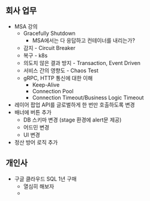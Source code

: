 
## 회사 업무

- MSA 강의
	- Gracefully Shutdown
		- MSA에서는 다 응답하고 컨테이너를 내리는가?
	- 감지 - Circuit Breaker
	- 복구 - k8s
	- 의도치 않은 결과 방지 - Transaction, Event Driven
	- 서비스 간의 영향도 - Chaos Test
	- gRPC, HTTP 통신에 대한 이해
		- Keep-Alive
		- Connection Pool
		- Connection Timeout/Business Logic Timeout
- 레이어 팝업 API를 글로벌하게 한 번만 호출하도록 변경
- 배너에 버튼 추가
	- DB 스키마 변경 (stage 환경에 alert문 제공)
	- 어드민 변경
	- UI 변경
- 정산 방어 로직 추가


## 개인사

- 구글 클라우드 SQL 1년 구매
	- 열심히 해보자
	- 